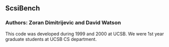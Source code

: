 ## ScsiBench

### Authors: Zoran Dimitrijevic and David Watson

This code was developed during 1999 and 2000 at UCSB. We were 1st year graduate students at UCSB CS department.
